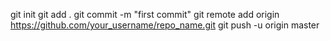 git init
git add .
git commit -m "first commit"
git remote add origin https://github.com/your_username/repo_name.git
git push -u origin master
